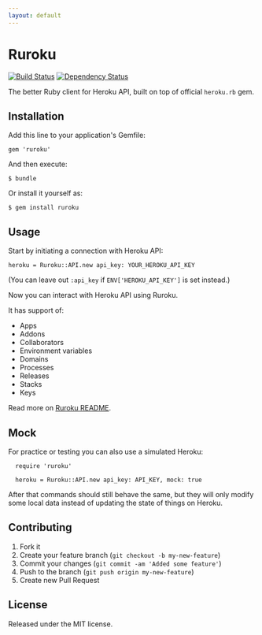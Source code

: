 ```yaml
---
layout: default
---
```


# Ruroku
[![Build Status](https://secure.travis-ci.org/goshakkk/ruroku.png)](http://travis-ci.org/goshakkk/ruroku)
[![Dependency Status](https://gemnasium.com/goshakkk/ruroku.png?travis)](https://gemnasium.com/goshakkk/ruroku)

The better Ruby client for Heroku API, built on top of official
`heroku.rb` gem.

## Installation

Add this line to your application's Gemfile:

    gem 'ruroku'

And then execute:

    $ bundle

Or install it yourself as:

    $ gem install ruroku

## Usage

Start by initiating a connection with Heroku API:

    heroku = Ruroku::API.new api_key: YOUR_HEROKU_API_KEY

(You can leave out `:api_key` if `ENV['HEROKU_API_KEY']` is set
instead.)

Now you can interact with Heroku API using Ruroku.

It has support of:

* Apps
* Addons
* Collaborators
* Environment variables
* Domains
* Processes
* Releases
* Stacks
* Keys

Read more on [Ruroku README](https://github.com/goshakkk/ruroku/blob/master/README.md).

## Mock

For practice or testing you can also use a simulated Heroku:

      require 'ruroku'

      heroku = Ruroku::API.new api_key: API_KEY, mock: true

After that commands should still behave the same, but they will only modify some local data instead of updating the state of things on Heroku.

## Contributing

1. Fork it
2. Create your feature branch (`git checkout -b my-new-feature`)
3. Commit your changes (`git commit -am 'Added some feature'`)
4. Push to the branch (`git push origin my-new-feature`)
5. Create new Pull Request

## License

Released under the MIT license.

